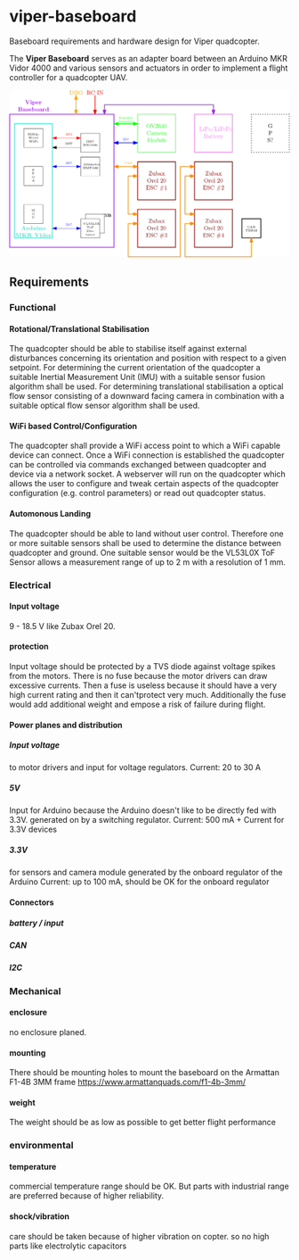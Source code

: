 # viper-baseboard
Baseboard requirements and hardware design for Viper quadcopter.

The **Viper Baseboard** serves as an adapter board between an Arduino MKR Vidor 4000 and various sensors and actuators in order to implement a flight controller for a quadcopter UAV.

![Block Diagramm](viper-baseboard-block-diagram.png)

## Requirements
### Functional
#### Rotational/Translational Stabilisation
The quadcopter should be able to stabilise itself against external disturbances concerning its orientation and position with respect to a given setpoint. For determining the current orientation of the quadcopter a suitable Inertial Measurement Unit (IMU) with a suitable sensor fusion algorithm shall be used. For determining translational stabilisation a optical flow sensor consisting of a downward facing camera in combination with a suitable optical flow sensor algorithm shall be used.

#### WiFi based Control/Configuration
The quadcopter shall provide a WiFi access point to which a WiFi capable device can connect. Once a WiFi connection is established the quadcopter can be controlled via commands exchanged between quadcopter and device via a network socket. A webserver will run on the quadcopter which allows the user to configure and tweak certain aspects of the quadcopter configuration (e.g. control parameters) or read out quadcopter status.

#### Automonous Landing
The quadcopter should be able to land without user control. Therefore one or more suitable sensors shall be used to determine the distance between quadcopter and ground. One suitable sensor would be the VL53L0X ToF Sensor allows a measurement range of up to 2 m with a resolution of 1 mm.

### Electrical
#### Input voltage
9 - 18.5 V like Zubax Orel 20.

#### protection
Input voltage should be protected by a TVS diode against voltage spikes from the motors.
There is no fuse because the motor drivers can draw excessive currents. Then a fuse is useless because it should have a very high current rating and then it can'tprotect very much. Additionally the fuse would add additional weight and empose a risk of failure during flight.

#### Power planes and distribution
##### Input voltage
to motor drivers and input for voltage regulators.
Current: 20 to 30 A

##### 5V
Input for Arduino because the Arduino doesn't like to be directly fed with 3.3V.
generated on by a switching regulator.
Current: 500 mA + Current for 3.3V devices

##### 3.3V
for sensors and camera module
generated by the onboard regulator of the Arduino
Current: up to 100 mA, should be OK for the onboard regulator

#### Connectors
##### battery / input
##### CAN
##### I2C

### Mechanical
#### enclosure
no enclosure planed.

#### mounting
There should be mounting holes to mount the baseboard on the Armattan F1-4B 3MM frame https://www.armattanquads.com/f1-4b-3mm/

#### weight
The weight should be as low as possible to get better flight performance

### environmental
#### temperature
commercial temperature range should be OK. But parts with industrial range are preferred because of higher reliability.

#### shock/vibration
care should be taken because of higher vibration on copter. so no high parts like electrolytic capacitors

